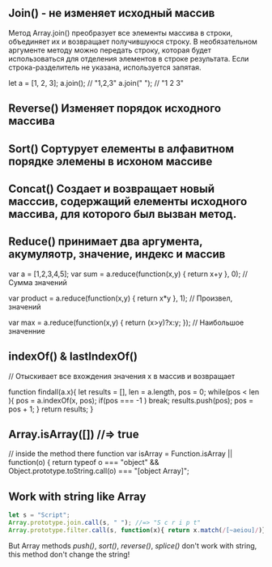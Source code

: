 ## Join()  - не изменяет исходный массив

Метод Array.join() преобразует все элементы массива в строки, объединяет их и возвращает получившуюся строку. В необязательном аргументе методу можно передать строку, которая будет использоваться для отделения элементов в строке результата. Если строка-разделитель не указана, используется запятая.

let a = [1, 2, 3];
a.join(); // "1,2,3"
a.join(" "); // "1 2 3"

## Reverse() Изменяет порядок исходного массива
## Sort() Сортурует елементы в алфавитном порядке элемены в исхоном массиве

## Concat() Создает и возвращает новый масссив, содержащий елементы исходного массива, для которого был вызван метод. 

## Reduce()  принимает два аргумента, акумуляотр, значение, индекс и массив 
var а = [1,2,3,4,5];
var sum = a.reduce(function(x,у) { return х+у }, 0); 
// Сумма значений

var product = a.reduce(function(x,у) { return х*у }, 1); 
// Произвел, значений

var max = a.reduce(function(x,y) { 
	return (х>у)?х:у;
});
// Наибольшое значенние

## indexOf() & lastIndexOf()

// Отыскивает все вхождения значения х в массив и возвращает

function findall(a.x){
	let results = [],
	len = a.length,
	pos = 0;
	while(pos < len ){
		pos = a.indexOf(x, pos);
		if(pos === -1 ) break;
			results.push(pos);
			pos = pos + 1;
	}
	return results;
}

## Array.isArray([]) //=> true 

// inside the method there function 
var isArray = Function.isArray || function(o) { 
	return typeof о === "object" && 
	Object.prototype.toString.call(o) === "[object Array]";


## Work with string like Array 
```js
let s = "Script";
Array.prototype.join.call(s, " "); //=> "S c r i p t"
Array.prototype.filter.call(s, function(x){ return x.match(/[~aeiou]/)}).join("");	 //"aai"
```

But Array methods *push()*, *sort()*, *reverse()*, *splice()* don't work with string, this method don't change the string!


